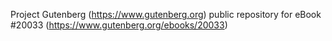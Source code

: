 Project Gutenberg (https://www.gutenberg.org) public repository for eBook #20033 (https://www.gutenberg.org/ebooks/20033)
